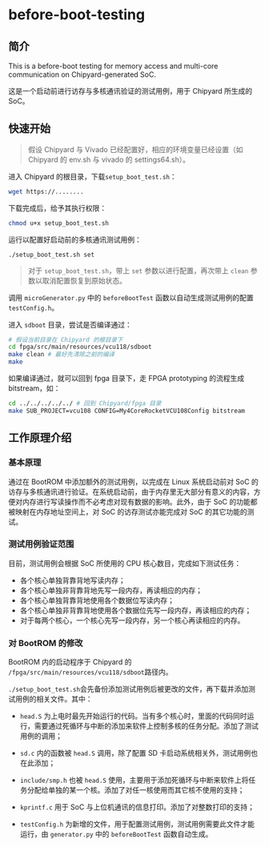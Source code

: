 # before-boot-testing
## 简介

This is a before-boot testing for memory access and multi-core communication on Chipyard-generated SoC.

这是一个启动前进行访存与多核通讯验证的测试用例，用于 Chipyard 所生成的 SoC。

## 快速开始

> 假设 Chipyard 与 Vivado 已经配置好，相应的环境变量已经设置（如 Chipyard 的 env.sh 与 vivado 的 settings64.sh）。

进入 Chipyard 的根目录，下载`setup_boot_test.sh`：

```sh
wget https://........
```

下载完成后，给予其执行权限：

```sh
chmod u+x setup_boot_test.sh
```

运行以配置好启动前的多核通讯测试用例：

```
./setup_boot_test.sh set
```

> 对于 `setup_boot_test.sh`，带上 `set` 参数以进行配置，再次带上 `clean` 参数以取消配置恢复到原始状态。

调用 `microGenerator.py` 中的 `beforeBootTest` 函数以自动生成测试用例的配置 `testConfig.h`。

进入 `sdboot` 目录，尝试是否编译通过：

```sh
# 假设当前目录在 Chipyard 的根目录下
cd fpga/src/main/resources/vcu118/sdboot
make clean # 最好先清除之前的编译
make
```

如果编译通过，就可以回到 fpga 目录下，走 FPGA prototyping 的流程生成 bitstream，如：

```sh
cd ../../../../../ # 回到 Chipyard/fpga 目录
make SUB_PROJECT=vcu108 CONFIG=My4CoreRocketVCU108Config bitstream
```



## 工作原理介绍

### 基本原理

通过在 BootROM 中添加额外的测试用例，以完成在 Linux 系统启动前对 SoC 的访存与多核通讯进行验证。在系统启动前，由于内存里无大部分有意义的内容，方便对内存进行写读操作而不必考虑对现有数据的影响。此外，由于 SoC 的功能都被映射在内存地址空间上，对 SoC 的访存测试亦能完成对 SoC 的其它功能的测试。

### 测试用例验证范围

目前，测试用例会根据 SoC 所使用的 CPU 核心数目，完成如下测试任务：

- 各个核心单独背靠背地写读内存；
- 各个核心单独非背靠背地先写一段内存，再读相应的内存；
- 各个核心单独背靠背地使用各个数据位写读内存；
- 各个核心单独非背靠背地使用各个数据位先写一段内存，再读相应的内存；
- 对于每两个核心，一个核心先写一段内存，另一个核心再读相应的内存。

### 对 BootROM 的修改

BootROM 内的启动程序于 Chipyard 的 `/fpga/src/main/resources/vcu118/sdboot`路径内。

`./setup_boot_test.sh`会先备份添加测试用例后被更改的文件，再下载并添加测试用例的相关文件。其中：

- `head.S` 为上电时最先开始运行的代码。当有多个核心时，里面的代码同时运行，需要通过死循环与中断的添加来软件上控制多核的任务分配。添加了测试用例的调用；

- `sd.c` 内的函数被 `head.S` 调用，除了配置 SD 卡启动系统相关外，测试用例也在此添加；

- `include/smp.h` 也被 `head.S` 使用，主要用于添加死循环与中断来软件上将任务分配给单独的某一个核。添加了对任一核使用而其它核不使用的支持；

- `kprintf.c` 用于 SoC 与上位机通讯的信息打印。添加了对整数打印的支持；

- `testConfig.h` 为新增的文件，用于配置测试用例，测试用例需要此文件才能运行，由 `generator.py` 中的 `beforeBootTest` 函数自动生成。

  

